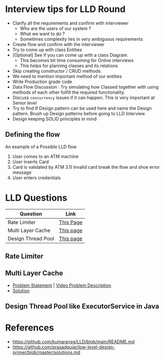 # Interview tips for LLD Round

- Clarify all the requirements and confirm with interviewer
    - Who are the users of our system ?
    - What we want to do ?
    - Sometimes complexity lies in very ambiguous requirements
- Create flow and confirm with the interviewer
- Try to come up with class Entities
- [Optional] See if you can come up with a class Diagram.
    - This becomes bit time consuming for Online interviews
    - This helps for planning classes and its relations
- Skip creating constructor / CRUD methods.
- We need to mention important method of our entities
- Write Production grade code
- Data Flow Discussion : Try simulating how Classed together with using methods of each other fulfill the required functionality.
- Discuss `concurrency` issues if it can happen. This is very important at Senior level
- Try to find If Design pattern can be used here and name the Design pattern. Brush up Design patterns before going to LLD Interview
- Design keeping SOLID principles in mind

## Defining the flow

An example of a Possible LLD flow

1. User comes to an ATM machine
2. User inserts Card
3. Card is validated by ATM
    3.1) Invalid card break the flow and shoe error message
4. User enters credentials

# LLD Questions

| Question | Link  | 
|---|---|
| Rate Limiter  | [This Page](#rate-limiter)  |
| Multi Layer Cache  | [This page](#multi-layer-cache)  |
| Design Thread Pool | [This page](#design-thread-pool-like-executorservice-in-java)  |


## Rate Limiter


## Multi Layer Cache

- [Problem Statement](https://github.com/anomaly2104/multi-level-cache-low-level-system-design/blob/main/problem-statement.md) | [Video Problem Description](https://www.youtube.com/watch?v=WUhtVmHr0EM&list=PL564gOx0bCLp8Mqv3nlE8QP8UaX0hKkEA&index=1&t=31s)
- [Solution]()



## Design Thread Pool like ExecutorService in Java

# References
- https://github.com/kumaransg/LLD/blob/main/README.md
- https://github.com/prasadgujar/low-level-design-primer/blob/master/solutions.md
